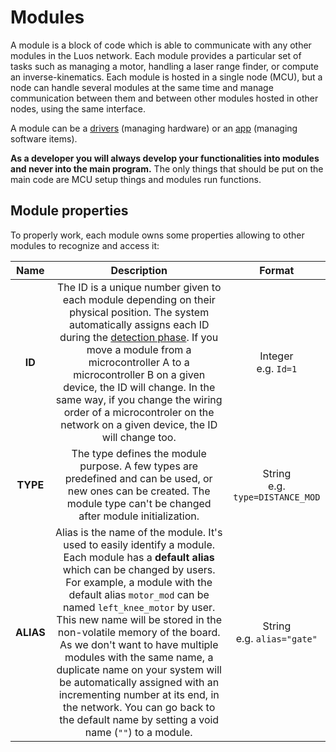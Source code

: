 # Modules

A module is a block of code which is able to communicate with any other modules in the Luos network. Each module provides a particular set of tasks such as managing a motor, handling a laser range finder, or compute an inverse-kinematics.
Each module is hosted in a single node (MCU), but a node can handle several modules at the same time and manage communication between them and between other modules hosted in other nodes, using the same interface.

A module can be a [drivers](/_pages/low/modules/drivers.md) (managing hardware) or an [app](/_pages/low/modules/apps.md) (managing software items).

**As a developer you will always develop your functionalities into modules and never into the main program.** The only things that should be put on the main code are MCU setup things and modules run functions.

## Module properties
To properly work, each module owns some properties allowing to other modules to recognize and access it:

| Name | Description | Format |
| :---: | :---: | :---: |
| **ID** | The ID is a unique number given to each module depending on their physical position. The system automatically assigns each ID during the [detection phase](/_pages/overview/general-basics.html#module-detection). If you move a module from a microcontroller A to a microcontroller B on a given device, the ID will change. In the same way, if you change the wiring order of a microcontroler on the network on a given device, the ID will change too. | Integer<br />e.g. `Id=1` |
| **TYPE** | The type defines the module purpose. A few types are predefined and can be used, or new ones can be created. The module type can't be changed after module initialization. | String<br />e.g. `type=DISTANCE_MOD` |
| **ALIAS** | Alias is the name of the module. It's used to easily identify a module. Each module has a **default alias** which can be changed by users. For example, a module with the default alias `motor_mod` can be named `left_knee_motor` by user. This new name will be stored in the non-volatile memory of the board. As we don't want to have multiple modules with the same name, a duplicate name on your system will be automatically assigned with an incrementing number at its end, in the network. You can go back to the default name by setting a void name (`""`) to a module. | String<br />e.g. `alias="gate"` |
